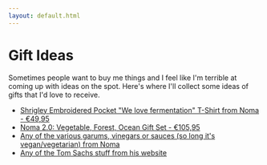 ```yaml
---
layout: default.html
---
```


# Gift Ideas

Sometimes people want to buy me things and I feel like I'm terrible at coming up with ideas on the spot. Here's where I'll collect some ideas of gifts that I'd love to receive.

- [Shrigley Embroidered Pocket "We love fermentation" T-Shirt from Noma - €49,95](https://nomaprojects.com/products/we-love-fermentation-t-shirt?variant=41378907422925)
- [Noma 2.0: Vegetable, Forest, Ocean Gift Set - €105,95](https://nomaprojects.com/products/noma-2-0-gift-set?variant=41312659996877)
- [Any of the various garums, vinegars or sauces (so long it's vegan/vegetarian) from Noma](https://nomaprojects.com/collections)
- [Any of the Tom Sachs stuff from his website](https://store.tomsachs.com/)
